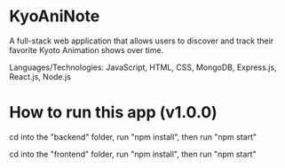 ﻿# KyoAniNote
 
A full-stack web application that allows users to discover and track their favorite Kyoto Animation shows over time. 

Languages/Technologies: JavaScript, HTML, CSS, MongoDB, Express.js, React.js, Node.js

 
# How to run this app (v1.0.0)

cd into the "backend" folder, run "npm install", then run "npm start"

cd into the "frontend" folder, run "npm install", then run "npm start"
